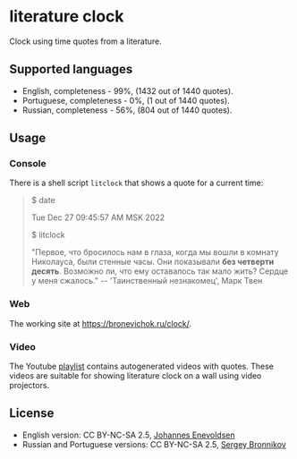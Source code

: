 # literature clock

Clock using time quotes from a literature.

## Supported languages

- English, completeness - 99%, (1432 out of 1440 quotes).
- Portuguese, completeness - 0%, (1 out of 1440 quotes).
- Russian, completeness - 56%, (804 out of 1440 quotes).

## Usage

### Console

There is a shell script `litclock` that shows a quote for a current time:

> $ date
>
> Tue Dec 27 09:45:57 AM MSK 2022
>
> $ litclock
>
> "Первое, что бросилось нам в глаза, когда мы вошли в комнату Николауса,
> были стенные часы. Они показывали **без четверти десять**.
> Возможно ли, что ему оставалось так мало жить? Сердце у меня сжалось."
> -- 'Таинственный незнакомец', Марк Твен

### Web

The working site at https://bronevichok.ru/clock/.

### Video

The Youtube [playlist][youtube] contains autogenerated
videos with quotes. These videos are suitable for showing literature
clock on a wall using video projectors.

## License

- English version: CC BY-NC-SA 2.5, [Johannes Enevoldsen](https://jenevoldsen.com/)
- Russian and Portuguese versions: CC BY-NC-SA 2.5, [Sergey Bronnikov](https://bronevichok.ru/)

[youtube]: https://www.youtube.com/watch?v=agdtDR0ML6w&list=PLJhgYyft6AM3zjhozIq4yWh6bCQchQOrR
